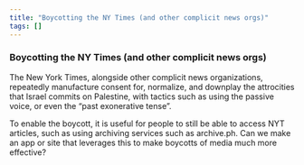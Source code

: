 ```yaml
---
title: "Boycotting the NY Times (and other complicit news orgs)"
tags: []
---
```


### Boycotting the NY Times (and other complicit news orgs)

The New York Times, alongside other complicit news organizations, repeatedly manufacture consent for, normalize, and downplay the attrocities that Israel commits on Palestine, with tactics such as using the passive voice, or even the “past exonerative tense”.

To enable the boycott, it is useful for people to still be able to access NYT articles, such as using archiving services such as archive.ph. Can we make an app or site that leverages this to make boycotts of media much more effective?
